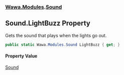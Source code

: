 ### [Wawa.Modules](Wawa.Modules.md 'Wawa.Modules').[Sound](Sound.md 'Wawa.Modules.Sound')

## Sound.LightBuzz Property

Gets the sound that plays when the lights go out.

```csharp
public static Wawa.Modules.Sound LightBuzz { get; }
```

#### Property Value
[Sound](Sound.md 'Wawa.Modules.Sound')